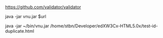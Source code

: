 https://github.com/validator/validator

java -jar vnu.jar $url

java -jar ~/bin/vnu.jar /home/stbn/Developer/edXW3Cx-HTML5.0x/test-id-duplicate.html 

